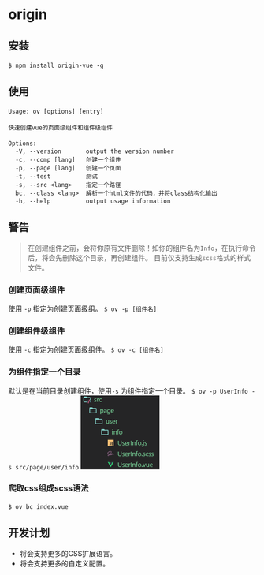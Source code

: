# origin
## 安装
`$ npm install origin-vue -g`

## 使用

````
Usage: ov [options] [entry]

快速创建vue的页面级组件和组件级组件

Options:
  -V, --version       output the version number
  -c, --comp [lang]   创建一个组件
  -p, --page [lang]   创建一个页面
  -t, --test          测试
  -s, --src <lang>    指定一个路径
  bc, --class <lang>  解析一个html文件的代码，并将class结构化输出
  -h, --help          output usage information

````
## 警告
> 在创建组件之前，会将你原有文件删除！如你的组件名为`Info`，在执行命令后，将会先删除这个目录，再创建组件。
> 目前仅支持生成`scss`格式的样式文件。

### 创建页面级组件
使用 `-p` 指定为创建页面级组。
`$ ov -p [组件名]`



### 创建组件级组件
使用 `-c` 指定为创建页面级组件。
`$ ov -c [组件名]`



### 为组件指定一个目录
默认是在当前目录创建组件，使用`-s` 为组件指定一个目录。
`$ ov -p UserInfo -s src/page/user/info`
![avatar](-s.png)

### 爬取css组成scss语法
`$ ov bc index.vue`


## 开发计划
* 将会支持更多的CSS扩展语言。
* 将会支持更多的自定义配置。
